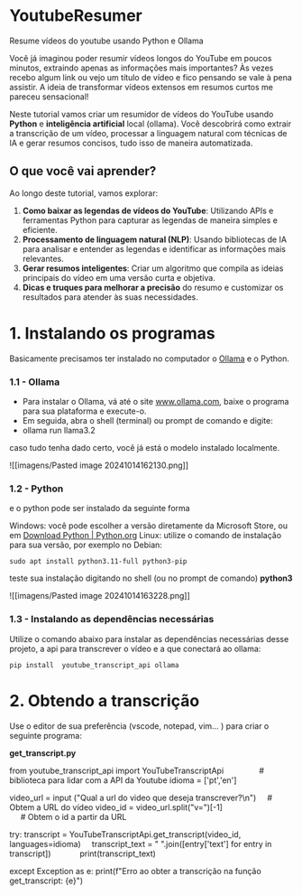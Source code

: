 # YoutubeResumer
Resume vídeos do youtube usando Python e Ollama

Você já imaginou poder resumir vídeos longos do YouTube em poucos minutos, extraindo apenas as informações mais importantes? Às vezes recebo algum link ou vejo um título de vídeo e fico pensando se vale à pena assistir. A ideia de transformar vídeos extensos em resumos curtos me pareceu sensacional! 

Neste tutorial vamos criar  um resumidor de vídeos do YouTube usando **Python** e **inteligência artificial** local (ollama). Você descobrirá como extrair a transcrição de um vídeo, processar a linguagem natural com técnicas de IA e gerar resumos concisos, tudo isso de maneira automatizada.
## O que você vai aprender?

Ao longo deste tutorial, vamos explorar:

1. **Como baixar as legendas de vídeos do YouTube**: Utilizando APIs e ferramentas Python para capturar as legendas de maneira simples e eficiente.
2. **Processamento de linguagem natural (NLP)**: Usando bibliotecas de IA para analisar e entender as legendas e identificar as informações mais relevantes.
3. **Gerar resumos inteligentes**: Criar um algoritmo que compila as ideias principais do vídeo em uma versão curta e objetiva.
4. **Dicas e truques para melhorar a precisão** do resumo e customizar os resultados para atender às suas necessidades.

# 1. Instalando os programas

Basicamente precisamos ter instalado no computador o [Ollama](https://ollama.com/) e o Python.

### 1.1 - Ollama

- Para instalar o Ollama, vá até o site www.ollama.com, baixe o programa para sua plataforma e execute-o. 
- Em seguida, abra o shell (terminal) ou prompt de comando e digite:
- ollama run llama3.2

caso tudo tenha dado certo, você já está o modelo instalado localmente. 

![[imagens/Pasted image 20241014162130.png]]

### 1.2 - Python

e o python pode ser instalado da seguinte forma

Windows: você pode escolher a versão diretamente da Microsoft Store, ou em [Download Python | Python.org](https://www.python.org/downloads/)
Linux: utilize o comando de instalação para sua versão, por exemplo no Debian:

	sudo apt install python3.11-full python3-pip

teste sua instalação digitando no shell (ou no prompt de comando) **python3**

![[imagens/Pasted image 20241014163228.png]]

### 1.3 - Instalando as dependências necessárias

Utilize o comando abaixo para instalar as dependências necessárias desse projeto, a api para transcrever o vídeo e a que conectará ao ollama: 

	pip install  youtube_transcript_api ollama


# 2. Obtendo a transcrição

Use o editor de sua preferência (vscode, notepad, vim... ) para criar o seguinte programa:

**get_transcript.py**

from youtube_transcript_api import YouTubeTranscriptApi                # biblioteca para lidar com a API da Youtube
idioma = ['pt','en']

video_url = input ("Qual a url do video que deseja transcrever?\n")     # Obtem a URL do vídeo
video_id = video_url.split("v=")[-1]                                    # Obtem o id a partir da URL

try:
	transcript = YouTubeTranscriptApi.get_transcript(video_id, languages=idioma)    
	transcript_text = " ".join([entry['text'] for entry in transcript])            
	print(transcript_text)

except Exception as e:
	print(f"Erro ao obter a transcrição na função get_transcript: {e}")